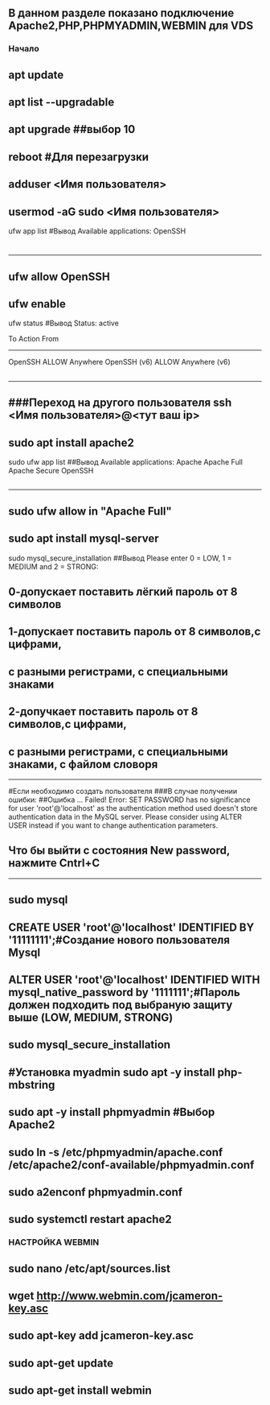 В данном разделе показано подключение Apache2,PHP,PHPMYADMIN,WEBMIN для VDS
----------------------------------------
### Начало ###
apt update
----------------------------------------
apt list --upgradable
----------------------------------------
apt upgrade ##выбор 10
----------------------------------------
reboot #Для перезагрузки
----------------------------------------
adduser <Имя пользователя>
----------------------------------------
usermod -aG sudo <Имя пользователя>
----------------------------------------
ufw app list 
#Вывод
Available applications: 
	OpenSSH
#
----------------------------------------
ufw allow OpenSSH
----------------------------------------
ufw enable
----------------------------------------
ufw status
#Вывод
Status: active

To                         Action      From
--                         ------      ----
OpenSSH                    ALLOW       Anywhere
OpenSSH (v6)               ALLOW       Anywhere (v6)
##
----------------------------------------
###Переход на другого пользователя
ssh <Имя пользователя>@<тут ваш ip>
----------------------------------------
sudo apt install apache2
----------------------------------------
sudo ufw app list
##Вывод
Available applications:
  Apache
  Apache Full
  Apache Secure
  OpenSSH
##
----------------------------------------
sudo ufw allow in "Apache Full"
----------------------------------------
sudo apt install mysql-server
----------------------------------------
sudo mysql_secure_installation
##Вывод
Please enter 0 = LOW, 1 = MEDIUM and 2 = STRONG:
## 0-допускает поставить лёгкий пароль от 8 символов
## 1-допускает поставить пароль от 8 символов,с цифрами,
## с разными регистрами, с специальными знаками
## 2-допучкает поставить пароль от 8 символов,с цифрами,
## с разными регистрами, с специальными знаками, с файлом словоря
----------------------------------------
#Если необходимо создать пользователя
###В случае получении ошибки:
##Ошибка
 ... Failed! Error: SET PASSWORD has no significance for user 'root'@'localhost'
 as the authentication method used doesn't store authentication data in the MySQL server.
 Please consider using ALTER USER instead if you want to change authentication parameters.
## Что бы выйти с состояния New password, нажмите Cntrl+C
----------------------------------------
sudo mysql
----------------------------------------
CREATE USER 'root'@'localhost' IDENTIFIED BY '11111111';#Создание нового пользователя Mysql
----------------------------------------
ALTER USER 'root'@'localhost' IDENTIFIED WITH mysql_native_password by '1111111';#Пароль должен подходить под выбраную защиту выше (LOW, MEDIUM, STRONG)
----------------------------------------
sudo mysql_secure_installation
----------------------------------------
#Установка myadmin
sudo apt -y install php-mbstring
----------------------------------------
sudo apt -y install phpmyadmin #Выбор Apache2
----------------------------------------
sudo ln -s /etc/phpmyadmin/apache.conf /etc/apache2/conf-available/phpmyadmin.conf
----------------------------------------
sudo a2enconf phpmyadmin.conf
----------------------------------------
sudo systemctl restart apache2
----------------------------------------
### НАСТРОЙКА WEBMIN
sudo nano /etc/apt/sources.list
----------------------------------------
wget http://www.webmin.com/jcameron-key.asc
----------------------------------------
sudo apt-key add jcameron-key.asc
----------------------------------------
sudo apt-get update
----------------------------------------
sudo apt-get install webmin
----------------------------------------
